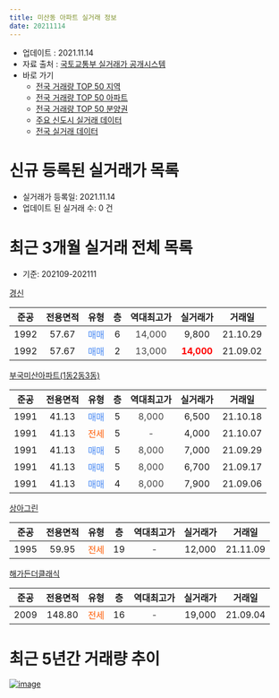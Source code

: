 ```yaml
---
title: 미산동 아파트 실거래 정보
date: 20211114
---
```


* 업데이트 : 2021.11.14
* 자료 출처 : [국토교통부 실거래가 공개시스템](http://rt.molit.go.kr)
* 바로 가기
    * [전국 거래량 TOP 50 지역](https://apt-info.github.io/apt-trade-info/tr)
    * [전국 거래량 TOP 50 아파트](https://apt-info.github.io/apt-trade-info/ta)
    * [전국 거래량 TOP 50 분양권](https://apt-info.github.io/apt-trade-info/tb)
    * [주요 신도시 실거래 데이터](https://apt-info.github.io/apt-trade-info/newtown)
    * [전국 실거래 데이터](https://apt-info.github.io/apt-trade-info/all)



<script async src="https://pagead2.googlesyndication.com/pagead/js/adsbygoogle.js"></script>
<!-- 기본광고 -->
<ins class="adsbygoogle"
     style="display:block"
     data-ad-client="ca-pub-1142216861245946"
     data-ad-slot="4805727019"
     data-ad-format="auto"
     data-full-width-responsive="true"></ins>
<script>
     (adsbygoogle = window.adsbygoogle || []).push({});
</script>


# 신규 등록된 실거래가 목록

* 실거래가 등록일: 2021.11.14
* 업데이트 된 실거래 수: 0 건




<script async src="https://pagead2.googlesyndication.com/pagead/js/adsbygoogle.js"></script>
<!-- 기본광고 -->
<ins class="adsbygoogle"
     style="display:block"
     data-ad-client="ca-pub-1142216861245946"
     data-ad-slot="4805727019"
     data-ad-format="auto"
     data-full-width-responsive="true"></ins>
<script>
     (adsbygoogle = window.adsbygoogle || []).push({});
</script>


# 최근 3개월 실거래 전체 목록
* 기준: 202109-202111


[경신](https://search.naver.com/search.naver?query=%EA%B2%BD%EC%8B%A0)

|준공|전용면적|유형|층|역대최고가|실거래가|거래일|
|:---:|:---:|:---:|:---:|:---:|:---:|:---:|
|1992|57.67|<span style="color:#4285F3">매매</span>|6|<span style="color:#444444">14,000</span>|9,800|21.10.29|
|1992|57.67|<span style="color:#4285F3">매매</span>|2|<span style="color:#444444">13,000</span>|<b><span style="color:#FF0000">14,000</span></b>|21.09.02|

[부국미산아파트(1동2동3동)](https://search.naver.com/search.naver?query=%EB%B6%80%EA%B5%AD%EB%AF%B8%EC%82%B0%EC%95%84%ED%8C%8C%ED%8A%B8%281%EB%8F%992%EB%8F%993%EB%8F%99%29)

|준공|전용면적|유형|층|역대최고가|실거래가|거래일|
|:---:|:---:|:---:|:---:|:---:|:---:|:---:|
|1991|41.13|<span style="color:#4285F3">매매</span>|5|<span style="color:#444444">8,000</span>|6,500|21.10.18|
|1991|41.13|<span style="color:#FF5A00">전세</span>|5|<span style="color:#444444">-</span>|4,000|21.10.07|
|1991|41.13|<span style="color:#4285F3">매매</span>|5|<span style="color:#444444">8,000</span>|7,000|21.09.29|
|1991|41.13|<span style="color:#4285F3">매매</span>|5|<span style="color:#444444">8,000</span>|6,700|21.09.17|
|1991|41.13|<span style="color:#4285F3">매매</span>|4|<span style="color:#444444">8,000</span>|7,900|21.09.06|

[상아그린](https://search.naver.com/search.naver?query=%EC%83%81%EC%95%84%EA%B7%B8%EB%A6%B0)

|준공|전용면적|유형|층|역대최고가|실거래가|거래일|
|:---:|:---:|:---:|:---:|:---:|:---:|:---:|
|1995|59.95|<span style="color:#FF5A00">전세</span>|19|<span style="color:#444444">-</span>|12,000|21.11.09|

[해가든더클래식](https://search.naver.com/search.naver?query=%ED%95%B4%EA%B0%80%EB%93%A0%EB%8D%94%ED%81%B4%EB%9E%98%EC%8B%9D)

|준공|전용면적|유형|층|역대최고가|실거래가|거래일|
|:---:|:---:|:---:|:---:|:---:|:---:|:---:|
|2009|148.80|<span style="color:#FF5A00">전세</span>|16|<span style="color:#444444">-</span>|19,000|21.09.04|



<script async src="https://pagead2.googlesyndication.com/pagead/js/adsbygoogle.js"></script>
<!-- 기본광고 -->
<ins class="adsbygoogle"
     style="display:block"
     data-ad-client="ca-pub-1142216861245946"
     data-ad-slot="4805727019"
     data-ad-format="auto"
     data-full-width-responsive="true"></ins>
<script>
     (adsbygoogle = window.adsbygoogle || []).push({});
</script>


# 최근 5년간 거래량 추이


<div style="width:100%;">
    <canvas id="deal_progress" height="200"></canvas>
</div>

<script>
new Chart(document.getElementById("deal_progress"), {
    type: 'line',
    data: {
        labels: ['16.01','16.02','16.03','16.04','16.05','16.06','16.07','16.08','16.09','16.10','16.11','16.12','17.01','17.02','17.03','17.04','17.05','17.06','17.07','17.08','17.09','17.10','17.11','17.12','18.01','18.02','18.03','18.04','18.05','18.06','18.07','18.08','18.09','18.10','18.11','19.01','19.02','19.03','19.04','19.05','19.06','19.07','19.08','19.09','19.10','19.11','19.12','20.01','20.02','20.03','20.04','20.05','20.06','20.07','20.08','20.09','20.10','20.11','20.12','21.01','21.02','21.03','21.04','21.05','21.06','21.07','21.08','21.09','21.10','21.11'],
        datasets: [{
            label: '매매/분양권',
            data: [3,5,3,4,10,7,5,5,4,13,4,2,1,4,3,4,5,8,10,8,5,3,3,4,3,1,8,2,4,3,0,5,5,4,3,2,5,1,3,3,1,4,1,3,9,4,3,6,2,7,5,7,7,9,4,4,4,1,9,2,8,11,8,6,11,4,3,4,2,0],
            borderColor: "rgba(66, 133, 243, 1)",
            backgroundColor: "rgba(66, 133, 243, 0.05)",
            borderWidth: 1,
            pointRadius: 0,
            fill: false,
            lineTension: 0
        },{
            label: '전/월세',
            data: [3,3,6,3,2,3,1,1,0,2,1,3,3,1,6,2,2,0,2,3,0,1,1,1,3,4,1,3,3,3,2,2,2,1,2,5,1,3,3,1,1,1,2,1,2,0,1,3,1,2,0,0,2,0,3,4,3,0,1,1,3,2,2,1,8,3,0,1,1,1],
            borderColor: "rgba(255, 90, 0, 1)",
            backgroundColor: "rgba(255, 90, 0, 0.05)",
            borderWidth: 1,
            pointRadius: 0,
            fill: false,
            lineTension: 0
        },{
            label: '합계',
            data: [6,8,9,7,12,10,6,6,4,15,5,5,4,5,9,6,7,8,12,11,5,4,4,5,6,5,9,5,7,6,2,7,7,5,5,7,6,4,6,4,2,5,3,4,11,4,4,9,3,9,5,7,9,9,7,8,7,1,10,3,11,13,10,7,19,7,3,5,3,1],
            borderColor: "rgba(0, 0, 0, 1)",
            backgroundColor: "rgba(0, 0, 0, 0.03)",
            borderWidth: 0.1,
            pointRadius: 0,
            fill: true,
            lineTension: 0
        }
        ]
    },
    options: {
        responsive: true,
        title: {
            display: false
        },
        tooltips: {
            mode: 'index',
            intersect: false
        },
        hover: {
            mode: 'nearest',
            intersect: true
        },
        scales: {
            xAxes: [{
                display: true,
                scaleLabel: {
                    display: true,
                    labelString: '년/월'
                }
            }],
            yAxes: [{
                display: true,
                ticks: {
                    suggestedMin: 0,
                },
                scaleLabel: {
                    display: true,
                    labelString: '실거래 수'
                }
            }]
        }
    }
});

</script>


[![image](https://apt-info.github.io/images/2020-01-03-apt-trade-info/1024x500.png)](https://play.google.com/store/apps/details?id=com.aptinfo.apttradeinfo)

